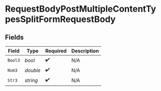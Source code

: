 # RequestBodyPostMultipleContentTypesSplitFormRequestBody


## Fields

| Field              | Type               | Required           | Description        |
| ------------------ | ------------------ | ------------------ | ------------------ |
| `Bool3`            | *bool*             | :heavy_check_mark: | N/A                |
| `Num3`             | *double*           | :heavy_check_mark: | N/A                |
| `Str3`             | *string*           | :heavy_check_mark: | N/A                |